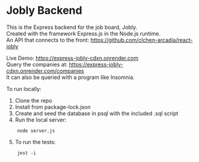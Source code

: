 # Jobly Backend

This is the Express backend for the job board, Jobly.  
Created with the framework Express.js in the Node.js runtime.  
An API that connects to the front: https://github.com/clchen-arcadia/react-jobly  

Live Demo: https://express-jobly-cdxn.onrender.com  
Query the companies at: https://express-jobly-cdxn.onrender.com/companies  
It can also be queried with a program like Insomnia.

To run locally:
1. Clone the repo
2. Install from package-lock.json
3. Create and seed the database in psql with the included .sql script
4. Run the local server:
```
    node server.js
```
5. To run the tests:
```
    jest -i
```
